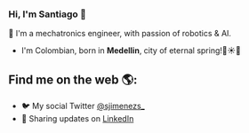 ### Hi, I'm Santiago 👋

🤖 I'm a mechatronics engineer, with passion of robotics & AI.

- I'm Colombian, born in **Medellin**, city of eternal spring!🌹☀️🌲

## Find me on the web 🌎:
- 🐦 My social Twitter [@sjimenezs_](https://twitter.com/sjimenezs_)
- 💼 Sharing updates on [LinkedIn](https://www.linkedin.com/in/sjimenez44/)

<!--
**thingsjimenez/thingsjimenez** is a ✨ _special_ ✨ repository because its `README.md` (this file) appears on your GitHub profile.

Here are some ideas to get you started:

- 🔭 I’m currently working on ...
- 🌱 I’m currently learning ...
- 👯 I’m looking to collaborate on ...
- 🤔 I’m looking for help with ...
- 💬 Ask me about ...
- 📫 How to reach me: ...
- 😄 Pronouns: ...
- ⚡ Fun fact: ...
-->
